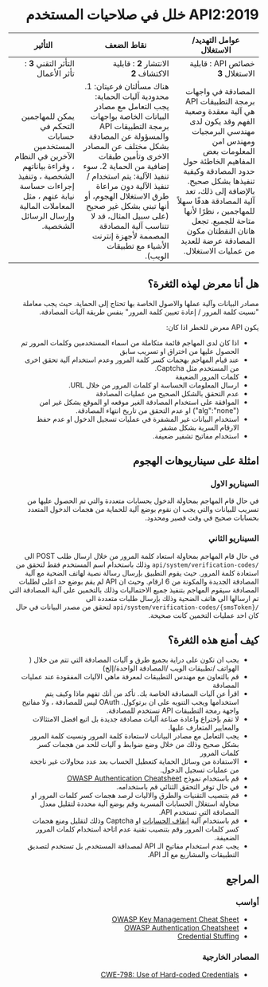 <div dir="rtl" align='right'>

# API2:2019 خلل في صلاحيات المستخدم

| عوامل التهديد/ الاستغلال                                                                                                                                                                                                                                                                                                                      | نقاط الضعف	                                                                                                                                                                                                                                                                                                                                                                                                   | التأثير	                                                                                                                                                                  |
|-----------------------------------------------------------------------------------------------------------------------------------------------------------------------------------------------------------------------------------------------------------------------------------------------------------------------------------------------|---------------------------------------------------------------------------------------------------------------------------------------------------------------------------------------------------------------------------------------------------------------------------------------------------------------------------------------------------------------------------------------------------------------|---------------------------------------------------------------------------------------------------------------------------------------------------------------------------|
| خصائص API : قابلية الاستغلال **3**                                                                                                                                                                                                                                                                                                                | الانتشار **2** : قابلية الاكتشاف  **2**	                                                                                                                                                                                                                                                                                                                                                                             | التأثر التقني **3** : تأثر الأعمال	                                                                                                                                          |
| المصادقة في واجهات برمجة التطبيقات API هي آلية معقدة وصعبة الفهم وقد يكون لدى مهندسي البرمجيات ومهندس امن المعلومات بعض المفاهيم الخاطئة حول حدود المصادقة وكيفية تنفيذها بشكل صحيح. بالإضافة إلى ذلك، تعد آلية المصادقة هدفًا سهلاً للمهاجمين ، نظرًا لأنها متاحة للجميع. تجعل هاتان النقطتان مكون المصادقة عرضة للعديد من عمليات الاستغلال. | هناك مسألتان فرعيتان: 1. محدودية آليات الحماية: يجب التعامل مع مصادر البيانات الخاصة بواجهات برمجة التطبيقات API والمسؤولة عن المصادقة بشكل مختلف عن المصادر الاخرى وتأمين طبقات إضافية من الحماية 2. سوء تنفيذ الآلية: يتم استخدام / تنفيذ الآلية دون مراعاة طرق الاستغلال الهجوم، أو أنها تبني بشكل غير صحيح (على سبيل المثال، قد لا تتناسب آلية المصادقة المصممة لأجهزة إنترنت الأشياء مع تطبيقات الويب).	 | يمكن للمهاجمين التحكم في حسابات المستخدمين الآخرين في النظام ، وقراءة بياناتهم الشخصية ، وتنفيذ إجراءات حساسة نيابة عنهم ، مثل المعاملات المالية وإرسال الرسائل الشخصية.	 |


## هل أنا معرض لهذه الثغرة؟

مصادر البيانات وآلية عملها والاصول الخاصة بها تحتاج إلى الحماية. حيث يجب معاملة "نسيت كلمة المرور / إعادة تعيين كلمة المرور" بنفس طريقة آليات المصادقة.
    
 يكون API معرض للخطر اذا كان: 
 * اذا كان لدى المهاجم قائمة متكاملة من اسماء المستخدمين وكلمات المرور تم الحصول عليها من اختراق او تسريب سابق
 * عند قيام المهاجم بهجمات كسر كلمة المرور وعدم استخدام آلية تحقق اخرى من المستخدم مثل Captcha.
 * كلمات المرور الضعيفة
 * ارسال المعلومات الحساسة او كلمات المرور من خلال URL.
 * عدم التحقق بالشكل الصحيح من عمليات المصادقة
 * الموافقة على استخدام المصادقة الغير موقعه او الموقع بشكل غير امن ("alg":"none") او عدم التحقق من تاريخ انتهاء المصادقة.
 * استخدام البيانات غير المشفرة في عمليات تسجيل الدخول او عدم حفظ الارقام السرية بشكل مشفر
 * استخدام مفاتيح تشفير ضعيفة.


## امثلة على سيناريوهات الهجوم

### السيناريو الاول

 في حال قام المهاجم بمحاولة الدخول بحسابات متعددة والتي تم الحصول عليها من تسريب للبيانات والتي يجب ان نقوم بوضع آلية للحماية من هجمات الدخول المتعدد بحسابات صحيح في وقت قصير ومحدود.

### السيناريو الثاني

في حال قام المهاجم بمحاولة استعاد كلمة المرور من خلال ارسال طلب POST الى `/api/system/verification-codes` وذلك باستخدام اسم المستخدم فقط لتحقق من استعادة كلمة المرور. حيث يقوم التطبيق بإرسال رسالة نصية لهاتف الضحية مع آلية المصادقة الجديدة والمكونة من 6 ارقام. وحيث ان API لم يقم بوضع حد اعلى لطلبات المصادقة سيقوم المهاجم بتنفيذ جميع الاحتماليات وذلك بالتخمين على آلية المصادقة التي تم ارسالها الى هاتف الضحية وذلك بإرسال طلبات متعددة الى `/api/system/verification-codes/{smsToken}` لتحقق من مصدر البيانات في حال كان احد عمليات التخمين كانت صحيحة.
    

## كيف أمنع هذه الثغرة؟

*  يجب ان تكون على دراية بجميع طرق و آليات المصادقة التي تتم من خلال ( الهواتف /تطبيقات الويب /المصادقة الواحدة/إلخ)
*  قم بالتعاون مع مهندس التطبيقات لمعرفة ماهي الآليات المفقودة عند عمليات المصادقة 
*  اقرأ عن آليات المصادقة الخاصة بك. تأكد من أنك تفهم ماذا وكيف يتم استخدامها ويجب التنويه على ان برتوكول. OAuth ليس للمصادقة ، ولا مفاتيح واجهة رمجة التطبيقات API تستخدم للمصادقة.
*  لا تقم بإختراع واعادة صناعة آليات مصادقة جديدة بل اتبع افضل الامتثالات والمعايير المتعارف عليها.
* يجب التعامل مع مصادر البيانات لاستعادة كلمة المرور ونسيت كلمة المرور بشكل صحيح وذلك من خلال وضع ضوابط و آليات للحد من هجمات كسر كلمات المرور 
*  الاستفادة من وسائل الحماية كتعطيل الحساب بعد عدد محاولات غير ناجحة من عمليات تسجيل الدخول.
*  قم باستخدام نموذج [OWASP Authentication Cheatsheet][3]
*  في حال توفر التحقق الثنائي قم باستخدامه.
*  قم بتنصيب التقنيات والطرق والاليات لرصد هجمات كسر كلمات المرور او محاولة استغلال الحسابات المسربة وقم بوضع آلية محددة لتقليل معدل المصادقة التي تستخدم  API.
*  قم باستخدام آلية [ايقاف الحسابات][4] او Captcha وذلك لتقليل ومنع هجمات كسر كلمات المرور وقم بتنصيب تقنية عدم اتاحة استخدام كلمات المرور الضعيفة.
*  يجب عدم استخدام مفاتيح الـ API لمصداقة المستخدم, بل تستخدم لتصديق التطبيقات والمشاريع مع الـ API.

## المراجع

### أواسب

* [OWASP Key Management Cheat Sheet][6]
* [OWASP Authentication Cheatsheet][3]
* [Credential Stuffing][1]

### المصادر الخارجية

* [CWE-798: Use of Hard-coded Credentials][7]

[1]: https://www.owasp.org/index.php/Credential_stuffing
[2]: https://github.com/danielmiessler/SecLists
[3]: https://cheatsheetseries.owasp.org/cheatsheets/Authentication_Cheat_Sheet.html
[4]: https://www.owasp.org/index.php/Testing_for_Weak_lock_out_mechanism_(OTG-AUTHN-003)
[5]: https://cloud.google.com/endpoints/docs/openapi/when-why-api-key
[6]: https://www.owasp.org/index.php/Key_Management_Cheat_Sheet
[7]: https://cwe.mitre.org/data/definitions/798.html


</div>
 

